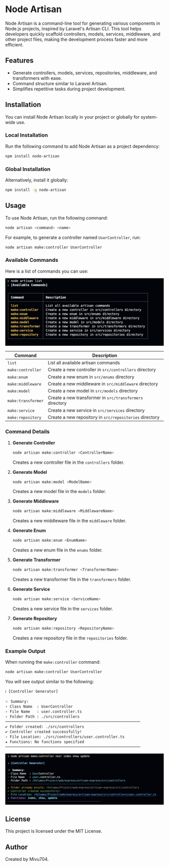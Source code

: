 # Node Artisan

Node Artisan is a command-line tool for generating various components in Node.js projects, inspired by Laravel's Artisan CLI. This tool helps developers quickly scaffold controllers, models, services, middleware, and other project files, making the development process faster and more efficient.

## Features
- Generate controllers, models, services, repositories, middleware, and transformers with ease.
- Command structure similar to Laravel Artisan.
- Simplifies repetitive tasks during project development.

## Installation
You can install Node Artisan locally in your project or globally for system-wide use.

### Local Installation
Run the following command to add Node Artisan as a project dependency:

```sh
npm install node-artisan
```

### Global Installation
Alternatively, install it globally:

```sh
npm install -g node-artisan
```

## Usage
To use Node Artisan, run the following command:

```sh
node artisan <command> <name>
```

For example, to generate a controller named `UserController`, run:

```sh
node artisan make:controller UserController
```

### Available Commands
Here is a list of commands you can use:

![Available Commands](./src/screenshot/artisan-list.png)

| Command           | Description                                             |
|-------------------|---------------------------------------------------------|
| `list`            | List all available artisan commands                    |
| `make:controller` | Create a new controller in `src/controllers` directory  |
| `make:enum`       | Create a new enum in `src/enums` directory              |
| `make:middleware` | Create a new middleware in `src/middleware` directory   |
| `make:model`      | Create a new model in `src/models` directory            |
| `make:transformer`| Create a new transformer in `src/transformers` directory|
| `make:service`    | Create a new service in `src/services` directory        |
| `make:repository` | Create a new repository in `src/repositories` directory |

### Command Details

1. **Generate Controller**
   ```sh
   node artisan make:controller <ControllerName>
   ```
   Creates a new controller file in the `controllers` folder.

2. **Generate Model**
   ```sh
   node artisan make:model <ModelName>
   ```
   Creates a new model file in the `models` folder.

3. **Generate Middleware**
   ```sh
   node artisan make:middleware <MiddlewareName>
   ```
   Creates a new middleware file in the `middleware` folder.

4. **Generate Enum**
   ```sh
   node artisan make:enum <EnumName>
   ```
   Creates a new enum file in the `enums` folder.

5. **Generate Transformer**
   ```sh
   node artisan make:transformer <TransformerName>
   ```
   Creates a new transformer file in the `transformers` folder.

6. **Generate Service**
   ```sh
   node artisan make:service <ServiceName>
   ```
   Creates a new service file in the `services` folder.

7. **Generate Repository**
   ```sh
   node artisan make:repository <RepositoryName>
   ```
   Creates a new repository file in the `repositories` folder.

### Example Output
When running the `make:controller` command:

```sh
node artisan make:controller UserController
```

You will see output similar to the following:

```
ℹ [Controller Generator]

✨ Summary:
› Class Name  : UserController
› File Name   : user.controller.ts
› Folder Path : ./src/controllers
────────────────────────────────────────────────────────────
✔ Folder created: ./src/controllers
✔ Controller created successfully!
› File Location: ./src/controllers/user.controller.ts
★ Functions: No functions specified
────────────────────────────────────────────────────────────
```

![Example Output for Controller Creation](./src/screenshot/make-artisan.png)

## License
This project is licensed under the MIT License.

## Author
Created by Mivu704.

